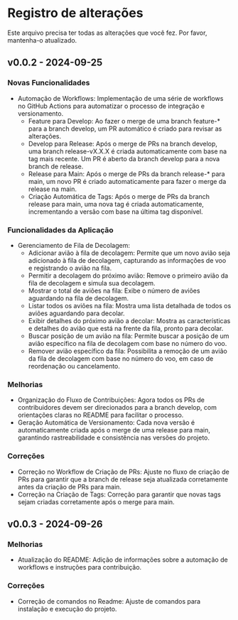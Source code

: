 # Registro de alterações

Este arquivo precisa ter todas as alterações que você fez. Por favor, mantenha-o atualizado.

## v0.0.2 - 2024-09-25

### Novas Funcionalidades

- Automação de Workflows: Implementação de uma série de workflows no GitHub Actions para automatizar o processo de integração e versionamento.
  - Feature para Develop: Ao fazer o merge de uma branch feature-* para a branch develop, um PR automático é criado para revisar as alterações.
  - Develop para Release: Após o merge de PRs na branch develop, uma branch release-vX.X.X é criada automaticamente com base na tag mais recente. Um PR é aberto da branch develop para a nova branch de release.
  - Release para Main: Após o merge de PRs da branch release-* para main, um novo PR é criado automaticamente para fazer o merge da release na main.
  - Criação Automática de Tags: Após o merge de PRs da branch release para main, uma nova tag é criada automaticamente, incrementando a versão com base na última tag disponível.

### Funcionalidades da Aplicação

- Gerenciamento de Fila de Decolagem:
  - Adicionar avião à fila de decolagem: Permite que um novo avião seja adicionado à fila de decolagem, capturando as informações de voo e registrando o avião na fila.
  - Permitir a decolagem do próximo avião: Remove o primeiro avião da fila de decolagem e simula sua decolagem.
  - Mostrar o total de aviões na fila: Exibe o número de aviões aguardando na fila de decolagem.
  - Listar todos os aviões na fila: Mostra uma lista detalhada de todos os aviões aguardando para decolar.
  - Exibir detalhes do próximo avião a decolar: Mostra as características e detalhes do avião que está na frente da fila, pronto para decolar.
  - Buscar posição de um avião na fila: Permite buscar a posição de um avião específico na fila de decolagem com base no número do voo.
  - Remover avião específico da fila: Possibilita a remoção de um avião da fila de decolagem com base no número do voo, em caso de reordenação ou cancelamento.

### Melhorias

- Organização do Fluxo de Contribuições: Agora todos os PRs de contribuidores devem ser direcionados para a branch develop, com orientações claras no README para facilitar o processo.
- Geração Automática de Versionamento: Cada nova versão é automaticamente criada após o merge de uma release para main, garantindo rastreabilidade e consistência nas versões do projeto.

### Correções

- Correção no Workflow de Criação de PRs: Ajuste no fluxo de criação de PRs para garantir que a branch de release seja atualizada corretamente antes da criação de PRs para main.
- Correção na Criação de Tags: Correção para garantir que novas tags sejam criadas corretamente após o merge para main.

## v0.0.3 - 2024-09-26

### Melhorias

* Atualização do README: Adição de informações sobre a automação de workflows e instruções para contribuição.

### Correções

* Correção de comandos no Readme: Ajuste de comandos para instalação e execução do projeto.
